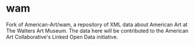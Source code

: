 # wam
Fork of American-Art/wam, a repository of XML data about American Art at The Walters Art Museum. The data here will be contributed to the American Art Collaborative's Linked Open Data initiative.
